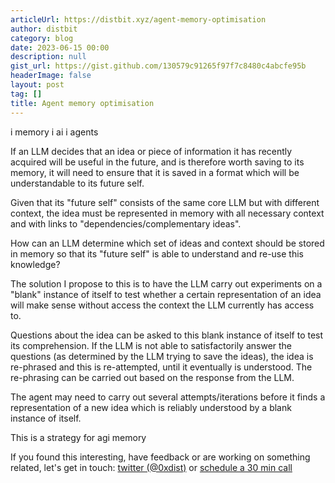 ```yaml
---
articleUrl: https://distbit.xyz/agent-memory-optimisation
author: distbit
category: blog
date: 2023-06-15 00:00
description: null
gist_url: https://gist.github.com/130579c91265f97f7c8480c4abcfe95b
headerImage: false
layout: post
tag: []
title: Agent memory optimisation
---
```



i memory  i ai  i agents   


If an LLM decides that an idea or piece of information it has recently acquired will be useful in the future, and is therefore worth saving to its memory, it will need to ensure that it is saved in a format which will be understandable to its future self.  

Given that its "future self" consists of the same core LLM but with different context, the idea must be represented in memory with all necessary context and with links to "dependencies/complementary ideas".  

How can an LLM determine which set of ideas and context should be stored in memory so that its "future self" is able to understand and re-use this knowledge?  

The solution I propose to this is to have the LLM carry out experiments on a "blank" instance of itself to test whether a certain representation of an idea will make sense without access the context the LLM currently has access to.  

Questions about the idea can be asked to this blank instance of itself to test its comprehension. If the LLM is not able to satisfactorily answer the questions (as determined by the LLM trying to save the ideas), the idea is re-phrased and this is re-attempted, until it eventually is understood. The re-phrasing can be carried out based on the response from the LLM.  

The agent may need to carry out several attempts/iterations before it finds a representation of a new idea which is reliably understood by a blank instance of itself.  

This is a strategy for agi memory  

If you found this interesting, have feedback or are working on something related, let's get in touch: [twitter (@0xdist)](https://twitter.com/0xdist) or [schedule a 30 min call](https://cal.com/distbit/30min)